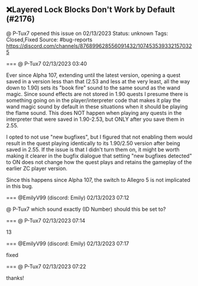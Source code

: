 ## ❌Layered Lock Blocks Don't Work by Default (#2176)
@ P-Tux7 opened this issue on 02/13/2023
Status: unknown
Tags: Closed,Fixed
Source: #bug-reports https://discord.com/channels/876899628556091432/1074535393321570325


=== @ P-Tux7 02/13/2023 03:40

Ever since Alpha 107, extending until the latest version, opening a quest saved in a version less than that (2.53 and less at the very least, all the way down to 1.90) sets its "book fire" sound to the same sound as the wand magic. Since sound effects are not stored in 1.90 quests I presume there is something going on in the player/interpreter code that makes it play the wand magic sound by default in these situations when it should be playing the flame sound. This does NOT happen when playing any quests in the interpreter that were saved in 1.90-2.53, but ONLY after you save them in 2.55.

I opted to not use "new bugfixes", but I figured that not enabling them would result in the quest playing identically to its 1.90/2.50 version after being saved in 2.55. If the issue is that I didn't turn them on, it might be worth making it clearer in the bugfix dialogue that setting "new bugfixes detected" to ON does not change how the quest plays and retains the gameplay of the earlier ZC player version.

Since this happens since Alpha 107, the switch to Allegro 5 is not implicated in this bug.

=== @EmilyV99 (discord: Emily) 02/13/2023 07:12

@ P-Tux7 which sound exactly (ID Number) should this be set to?

=== @ P-Tux7 02/13/2023 07:14

13

=== @EmilyV99 (discord: Emily) 02/13/2023 07:17

fixed

=== @ P-Tux7 02/13/2023 07:22

thanks!
